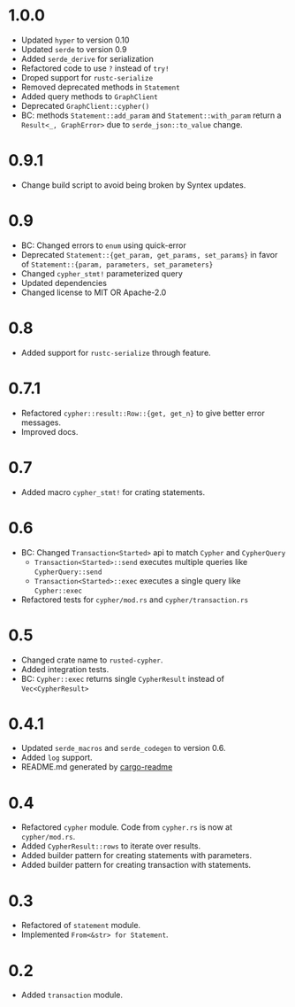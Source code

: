 # 1.0.0

- Updated `hyper` to version 0.10
- Updated `serde` to version 0.9
- Added `serde_derive` for serialization
- Refactored code to use `?` instead of `try!`
- Droped support for `rustc-serialize`
- Removed deprecated methods in `Statement`
- Added query methods to `GraphClient`
- Deprecated `GraphClient::cypher()`
- BC: methods `Statement::add_param` and `Statement::with_param` return a
    `Result<_, GraphError>` due to `serde_json::to_value` change.

# 0.9.1

- Change build script to avoid being broken by Syntex updates.

# 0.9

- BC: Changed errors to `enum` using quick-error
- Deprecated `Statement::{get_param, get_params, set_params}` in favor of
  `Statement::{param, parameters, set_parameters}`
- Changed `cypher_stmt!` parameterized query
- Updated dependencies
- Changed license to MIT OR Apache-2.0

# 0.8

- Added support for `rustc-serialize` through feature.

# 0.7.1

- Refactored `cypher::result::Row::{get, get_n}` to give better error messages.
- Improved docs.

# 0.7

- Added macro `cypher_stmt!` for crating statements.

# 0.6

  - BC: Changed `Transaction<Started>` api to match `Cypher` and `CypherQuery`
    - `Transaction<Started>::send` executes multiple queries like `CypherQuery::send`
    - `Transaction<Started>::exec` executes a single query like `Cypher::exec`
  - Refactored tests for `cypher/mod.rs` and `cypher/transaction.rs`

# 0.5

  - Changed crate name to `rusted-cypher`.
  - Added integration tests.
  - BC: `Cypher::exec` returns single `CypherResult` instead of `Vec<CypherResult>`

# 0.4.1

  - Updated `serde_macros` and `serde_codegen` to version 0.6.
  - Added `log` support.
  - README.md generated by [cargo-readme](https://www.github.com/livioribeiro/cargo-readme)

# 0.4

  - Refactored `cypher` module. Code from `cypher.rs` is now at `cypher/mod.rs`.
  - Added `CypherResult::rows` to iterate over results.
  - Added builder pattern for creating statements with parameters.
  - Added builder pattern for creating transaction with statements.

# 0.3

  - Refactored of `statement` module.
  - Implemented `From<&str> for Statement`.

# 0.2

  - Added `transaction` module.
